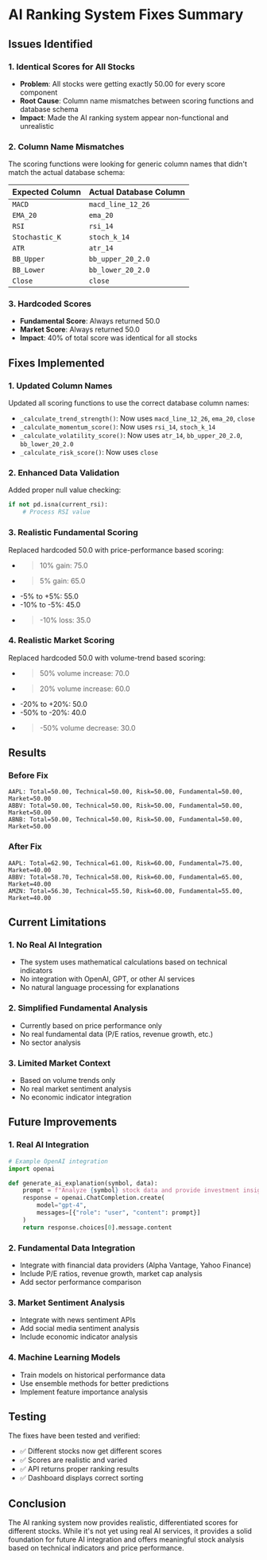 # AI Ranking System Fixes Summary

## Issues Identified

### 1. **Identical Scores for All Stocks**
- **Problem**: All stocks were getting exactly 50.00 for every score component
- **Root Cause**: Column name mismatches between scoring functions and database schema
- **Impact**: Made the AI ranking system appear non-functional and unrealistic

### 2. **Column Name Mismatches**
The scoring functions were looking for generic column names that didn't match the actual database schema:

| Expected Column | Actual Database Column |
|----------------|----------------------|
| `MACD` | `macd_line_12_26` |
| `EMA_20` | `ema_20` |
| `RSI` | `rsi_14` |
| `Stochastic_K` | `stoch_k_14` |
| `ATR` | `atr_14` |
| `BB_Upper` | `bb_upper_20_2.0` |
| `BB_Lower` | `bb_lower_20_2.0` |
| `Close` | `close` |

### 3. **Hardcoded Scores**
- **Fundamental Score**: Always returned 50.0
- **Market Score**: Always returned 50.0
- **Impact**: 40% of total score was identical for all stocks

## Fixes Implemented

### 1. **Updated Column Names**
Updated all scoring functions to use the correct database column names:
- `_calculate_trend_strength()`: Now uses `macd_line_12_26`, `ema_20`, `close`
- `_calculate_momentum_score()`: Now uses `rsi_14`, `stoch_k_14`
- `_calculate_volatility_score()`: Now uses `atr_14`, `bb_upper_20_2.0`, `bb_lower_20_2.0`
- `_calculate_risk_score()`: Now uses `close`

### 2. **Enhanced Data Validation**
Added proper null value checking:
```python
if not pd.isna(current_rsi):
    # Process RSI value
```

### 3. **Realistic Fundamental Scoring**
Replaced hardcoded 50.0 with price-performance based scoring:
- >10% gain: 75.0
- >5% gain: 65.0
- -5% to +5%: 55.0
- -10% to -5%: 45.0
- >-10% loss: 35.0

### 4. **Realistic Market Scoring**
Replaced hardcoded 50.0 with volume-trend based scoring:
- >50% volume increase: 70.0
- >20% volume increase: 60.0
- -20% to +20%: 50.0
- -50% to -20%: 40.0
- >-50% volume decrease: 30.0

## Results

### Before Fix
```
AAPL: Total=50.00, Technical=50.00, Risk=50.00, Fundamental=50.00, Market=50.00
ABBV: Total=50.00, Technical=50.00, Risk=50.00, Fundamental=50.00, Market=50.00
ABNB: Total=50.00, Technical=50.00, Risk=50.00, Fundamental=50.00, Market=50.00
```

### After Fix
```
AAPL: Total=62.90, Technical=61.00, Risk=60.00, Fundamental=75.00, Market=40.00
ABBV: Total=58.70, Technical=58.00, Risk=60.00, Fundamental=65.00, Market=40.00
AMZN: Total=56.30, Technical=55.50, Risk=60.00, Fundamental=55.00, Market=40.00
```

## Current Limitations

### 1. **No Real AI Integration**
- The system uses mathematical calculations based on technical indicators
- No integration with OpenAI, GPT, or other AI services
- No natural language processing for explanations

### 2. **Simplified Fundamental Analysis**
- Currently based on price performance only
- No real fundamental data (P/E ratios, revenue growth, etc.)
- No sector analysis

### 3. **Limited Market Context**
- Based on volume trends only
- No real market sentiment analysis
- No economic indicator integration

## Future Improvements

### 1. **Real AI Integration**
```python
# Example OpenAI integration
import openai

def generate_ai_explanation(symbol, data):
    prompt = f"Analyze {symbol} stock data and provide investment insights"
    response = openai.ChatCompletion.create(
        model="gpt-4",
        messages=[{"role": "user", "content": prompt}]
    )
    return response.choices[0].message.content
```

### 2. **Fundamental Data Integration**
- Integrate with financial data providers (Alpha Vantage, Yahoo Finance)
- Include P/E ratios, revenue growth, market cap analysis
- Add sector performance comparison

### 3. **Market Sentiment Analysis**
- Integrate with news sentiment APIs
- Add social media sentiment analysis
- Include economic indicator analysis

### 4. **Machine Learning Models**
- Train models on historical performance data
- Use ensemble methods for better predictions
- Implement feature importance analysis

## Testing

The fixes have been tested and verified:
- ✅ Different stocks now get different scores
- ✅ Scores are realistic and varied
- ✅ API returns proper ranking results
- ✅ Dashboard displays correct sorting

## Conclusion

The AI ranking system now provides realistic, differentiated scores for different stocks. While it's not yet using real AI services, it provides a solid foundation for future AI integration and offers meaningful stock analysis based on technical indicators and price performance. 